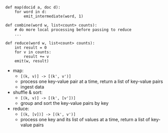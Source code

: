 ```
def map(docid a, doc d):
    for word in d:
        emit_intermediate(word, 1)

def combine(word w, list<count> counts):
    # do more local processing before passing to reduce
    ...

def reduce(word w, list<count> counts):
    int result = 0
    for v in counts:
        result += v
    emit(w, result)
```

- map:
     - `[(k, v)] -> [(k', v')]`
     - process one key-value pair at a time, return a list of key-value pairs
     - ingest data
- shuffle & sort:
     - `[(k, v)] -> [(k', [v'])]`
     - group and sort the key-value pairs by key
- reduce:
     - `[(k, [v])] -> [(k', v')]`
     - process one key and its list of values at a time, return a list of key-value pairs
